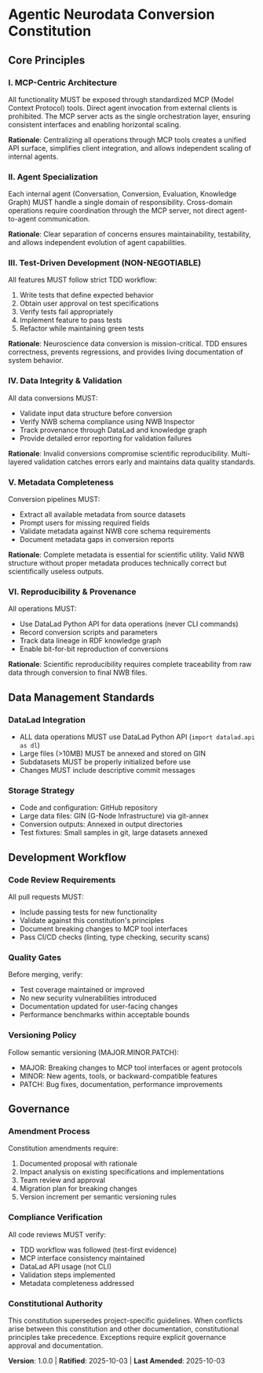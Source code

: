 <!--
Sync Impact Report:
Version Change: N/A → 1.0.0
Initial Constitution Creation
Added Sections:
  - Core Principles (6 principles)
  - Data Management Standards
  - Development Workflow
  - Governance
Templates Requiring Updates:
  ✅ .specify/templates/plan-template.md - to be validated
  ✅ .specify/templates/spec-template.md - to be validated
  ✅ .specify/templates/tasks-template.md - to be validated
Follow-up TODOs: None
-->

# Agentic Neurodata Conversion Constitution

## Core Principles

### I. MCP-Centric Architecture

All functionality MUST be exposed through standardized MCP (Model Context Protocol) tools. Direct agent invocation from external clients is prohibited. The MCP server acts as the single orchestration layer, ensuring consistent interfaces and enabling horizontal scaling.

**Rationale**: Centralizing all operations through MCP tools creates a unified API surface, simplifies client integration, and allows independent scaling of internal agents.

### II. Agent Specialization

Each internal agent (Conversation, Conversion, Evaluation, Knowledge Graph) MUST handle a single domain of responsibility. Cross-domain operations require coordination through the MCP server, not direct agent-to-agent communication.

**Rationale**: Clear separation of concerns ensures maintainability, testability, and allows independent evolution of agent capabilities.

### III. Test-Driven Development (NON-NEGOTIABLE)

All features MUST follow strict TDD workflow:
1. Write tests that define expected behavior
2. Obtain user approval on test specifications
3. Verify tests fail appropriately
4. Implement feature to pass tests
5. Refactor while maintaining green tests

**Rationale**: Neuroscience data conversion is mission-critical. TDD ensures correctness, prevents regressions, and provides living documentation of system behavior.

### IV. Data Integrity & Validation

All data conversions MUST:
- Validate input data structure before conversion
- Verify NWB schema compliance using NWB Inspector
- Track provenance through DataLad and knowledge graph
- Provide detailed error reporting for validation failures

**Rationale**: Invalid conversions compromise scientific reproducibility. Multi-layered validation catches errors early and maintains data quality standards.

### V. Metadata Completeness

Conversion pipelines MUST:
- Extract all available metadata from source datasets
- Prompt users for missing required fields
- Validate metadata against NWB core schema requirements
- Document metadata gaps in conversion reports

**Rationale**: Complete metadata is essential for scientific utility. Valid NWB structure without proper metadata produces technically correct but scientifically useless outputs.

### VI. Reproducibility & Provenance

All operations MUST:
- Use DataLad Python API for data operations (never CLI commands)
- Record conversion scripts and parameters
- Track data lineage in RDF knowledge graph
- Enable bit-for-bit reproduction of conversions

**Rationale**: Scientific reproducibility requires complete traceability from raw data through conversion to final NWB files.

## Data Management Standards

### DataLad Integration

- ALL data operations MUST use DataLad Python API (`import datalad.api as dl`)
- Large files (>10MB) MUST be annexed and stored on GIN
- Subdatasets MUST be properly initialized before use
- Changes MUST include descriptive commit messages

### Storage Strategy

- Code and configuration: GitHub repository
- Large data files: GIN (G-Node Infrastructure) via git-annex
- Conversion outputs: Annexed in output directories
- Test fixtures: Small samples in git, large datasets annexed

## Development Workflow

### Code Review Requirements

All pull requests MUST:
- Include passing tests for new functionality
- Validate against this constitution's principles
- Document breaking changes to MCP tool interfaces
- Pass CI/CD checks (linting, type checking, security scans)

### Quality Gates

Before merging, verify:
- Test coverage maintained or improved
- No new security vulnerabilities introduced
- Documentation updated for user-facing changes
- Performance benchmarks within acceptable bounds

### Versioning Policy

Follow semantic versioning (MAJOR.MINOR.PATCH):
- MAJOR: Breaking changes to MCP tool interfaces or agent protocols
- MINOR: New agents, tools, or backward-compatible features
- PATCH: Bug fixes, documentation, performance improvements

## Governance

### Amendment Process

Constitution amendments require:
1. Documented proposal with rationale
2. Impact analysis on existing specifications and implementations
3. Team review and approval
4. Migration plan for breaking changes
5. Version increment per semantic versioning rules

### Compliance Verification

All code reviews MUST verify:
- TDD workflow was followed (test-first evidence)
- MCP interface consistency maintained
- DataLad API usage (not CLI)
- Validation steps implemented
- Metadata completeness addressed

### Constitutional Authority

This constitution supersedes project-specific guidelines. When conflicts arise between this constitution and other documentation, constitutional principles take precedence. Exceptions require explicit governance approval and documentation.

**Version**: 1.0.0 | **Ratified**: 2025-10-03 | **Last Amended**: 2025-10-03
